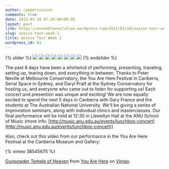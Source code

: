 ```yaml
---
author: cpmpercussion
comments: true
date: 2012-03-18 07:24:00+00:00
layout: post
link: https://ensembleevolution.wordpress.com/2012/03/18/aussie-tour-week-1/
slug: aussie-tour-week-1
title: Aussie Tour Week 1
wordpress_id: 61
---
```


{% slider %}
![](https://ensembleevolution.files.wordpress.com/2012/03/2da31-img.jpg)
![](https://ensembleevolution.files.wordpress.com/2012/03/83e36-img.jpg)
![](https://ensembleevolution.files.wordpress.com/2012/03/ecb3e-img.jpg)
![](https://ensembleevolution.files.wordpress.com/2012/03/78dc0-img.jpg)
![](https://ensembleevolution.files.wordpress.com/2012/03/efff5-img.jpg)
![](https://ensembleevolution.files.wordpress.com/2012/03/d02cd-img.jpg)
![](https://ensembleevolution.files.wordpress.com/2012/03/5cdba-img.jpg)
![](https://ensembleevolution.files.wordpress.com/2012/03/0e69b-img.jpg)
{% endslider %}  

The past 8 days have been a whirlwind of performing, presenting, traveling, setting up, tearing down, and everything in between. Thanks to Peter Neville at Melbourne Conservatory, the You Are Here Festival in Canberra, Serial Space in Sydney, and Daryl Pratt at the Sydney Conservatory for hosting us, and everyone who came out to listen for supporting us! Each concert and presention was unique and exciting! We are now equally excited to spend the next 5 days in Canberra with Gary France and the students at The Australian National University. We'll be giving a series of improvistion seminars, along with individual clinics and masterclasses. Our final performance will be held at 12:30 in Llewellyn Hall at the ANU School of Music (more info: [http://music.anu.edu.au/events/lunchbox-concert](http://music.anu.edu.au/events/lunchbox-concert))

Also, check out this video from our performance in the You Are Here Festival at the Canberra Museum and Gallery:

{% vimeo 38545675 %}
 
[Gunpowder Temple of Heaven](http://vimeo.com/38545675) from [You Are Here](http://vimeo.com/user10651800) on [Vimeo](http://vimeo.com/).